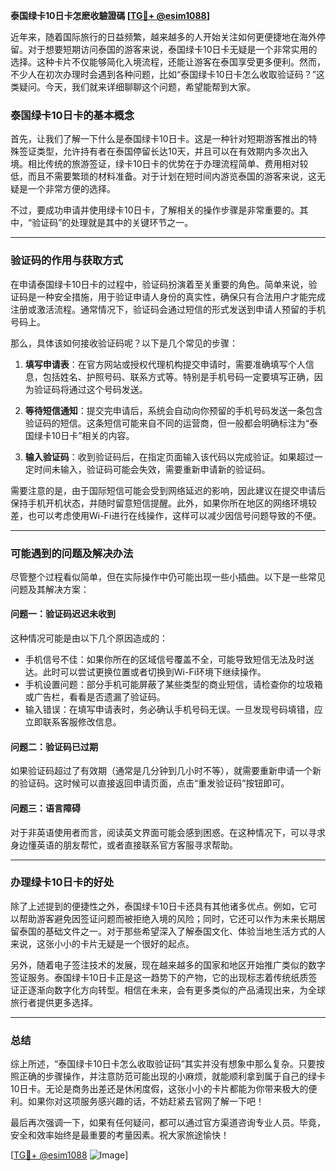 **泰国绿卡10日卡怎麽收驗證碼 [[TG💪+ @esim1088](https://t.me/s/esim1088)]**

近年来，随着国际旅行的日益频繁，越来越多的人开始关注如何更便捷地在海外停留。对于想要短期访问泰国的游客来说，泰国绿卡10日卡无疑是一个非常实用的选择。这种卡片不仅能够简化入境流程，还能让游客在泰国享受更多便利。然而，不少人在初次办理时会遇到各种问题，比如“泰国绿卡10日卡怎么收取验证码？”这类疑问。今天，我们就来详细聊聊这个问题，希望能帮到大家。

### 泰国绿卡10日卡的基本概念

首先，让我们了解一下什么是泰国绿卡10日卡。这是一种针对短期游客推出的特殊签证类型，允许持有者在泰国停留长达10天，并且可以在有效期内多次出入境。相比传统的旅游签证，绿卡10日卡的优势在于办理流程简单、费用相对较低，而且不需要繁琐的材料准备。对于计划在短时间内游览泰国的游客来说，这无疑是一个非常方便的选择。

不过，要成功申请并使用绿卡10日卡，了解相关的操作步骤是非常重要的。其中，“验证码”的处理就是其中的关键环节之一。

---

### 验证码的作用与获取方式

在申请泰国绿卡10日卡的过程中，验证码扮演着至关重要的角色。简单来说，验证码是一种安全措施，用于验证申请人身份的真实性，确保只有合法用户才能完成注册或激活流程。通常情况下，验证码会通过短信的形式发送到申请人预留的手机号码上。

那么，具体该如何接收验证码呢？以下是几个常见的步骤：

1. **填写申请表**：在官方网站或授权代理机构提交申请时，需要准确填写个人信息，包括姓名、护照号码、联系方式等。特别是手机号码一定要填写正确，因为验证码将通过这个号码发送。

2. **等待短信通知**：提交完申请后，系统会自动向你预留的手机号码发送一条包含验证码的短信。这条短信可能来自不同的运营商，但一般都会明确标注为“泰国绿卡10日卡”相关的内容。

3. **输入验证码**：收到验证码后，在指定页面输入该代码以完成验证。如果超过一定时间未输入，验证码可能会失效，需要重新申请新的验证码。

需要注意的是，由于国际短信可能会受到网络延迟的影响，因此建议在提交申请后保持手机开机状态，并随时留意短信提醒。此外，如果你所在地区的网络环境较差，也可以考虑使用Wi-Fi进行在线操作，这样可以减少因信号问题导致的不便。

---

### 可能遇到的问题及解决办法

尽管整个过程看似简单，但在实际操作中仍可能出现一些小插曲。以下是一些常见问题及其解决方案：

#### 问题一：验证码迟迟未收到
这种情况可能是由以下几个原因造成的：
- 手机信号不佳：如果你所在的区域信号覆盖不全，可能导致短信无法及时送达。此时可以尝试更换位置或者切换到Wi-Fi环境下继续操作。
- 手机设置问题：部分手机可能屏蔽了某些类型的商业短信，请检查你的垃圾箱或广告栏，看看是否遗漏了验证码。
- 输入错误：在填写申请表时，务必确认手机号码无误。一旦发现号码填错，应立即联系客服修改信息。

#### 问题二：验证码已过期
如果验证码超过了有效期（通常是几分钟到几小时不等），就需要重新申请一个新的验证码。这时候可以直接返回申请页面，点击“重发验证码”按钮即可。

#### 问题三：语言障碍
对于非英语使用者而言，阅读英文界面可能会感到困惑。在这种情况下，可以寻求身边懂英语的朋友帮忙，或者直接联系官方客服寻求帮助。

---

### 办理绿卡10日卡的好处

除了上述提到的便捷性之外，泰国绿卡10日卡还具有其他诸多优点。例如，它可以帮助游客避免因签证问题而被拒绝入境的风险；同时，它还可以作为未来长期居留泰国的基础文件之一。对于那些希望深入了解泰国文化、体验当地生活方式的人来说，这张小小的卡片无疑是一个很好的起点。

另外，随着电子签注技术的发展，现在越来越多的国家和地区开始推广类似的数字签证服务。泰国绿卡10日卡正是这一趋势下的产物，它的出现标志着传统纸质签证正逐渐向数字化方向转型。相信在未来，会有更多类似的产品涌现出来，为全球旅行者提供更多选择。

---

### 总结

综上所述，“泰国绿卡10日卡怎么收取验证码”其实并没有想象中那么复杂。只要按照正确的步骤操作，并注意防范可能出现的小麻烦，就能顺利拿到属于自己的绿卡10日卡。无论是商务出差还是休闲度假，这张小小的卡片都能为你带来极大的便利。如果你对这项服务感兴趣的话，不妨赶紧去官网了解一下吧！

最后再次强调一下，如果有任何疑问，都可以通过官方渠道咨询专业人员。毕竟，安全和效率始终是最重要的考量因素。祝大家旅途愉快！

[[TG💪+ @esim1088](https://t.me/s/esim1088) ![Image](https://i.postimg.cc/4NQfJmqS/Snipaste-2025-05-13-00-14-12.png)]